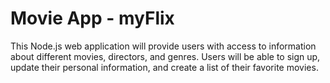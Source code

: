 # Movie App - myFlix

This Node.js web application will provide users with access to information about different
movies, directors, and genres. Users will be able to sign up, update their personal information, and create a list of their favorite movies.
